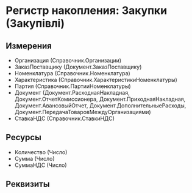 ﻿# Регистр накопления: Закупки (Закупівлі)

## Измерения

- Организация (Справочник.Организации)
- ЗаказПоставщику (Документ.ЗаказПоставщику)
- Номенклатура (Справочник.Номенклатура)
- Характеристика (Справочник.ХарактеристикиНоменклатуры)
- Партия (Справочник.ПартииНоменклатуры)
- Документ (Документ.РасходнаяНакладная, Документ.ОтчетКомиссионера, Документ.ПриходнаяНакладная, Документ.АвансовыйОтчет, Документ.ДополнительныеРасходы, Документ.ПередачаТоваровМеждуОрганизациями)
- СтавкаНДС (Справочник.СтавкиНДС)

## Ресурсы

- Количество (Число)
- Сумма (Число)
- СуммаНДС (Число)

## Реквизиты


